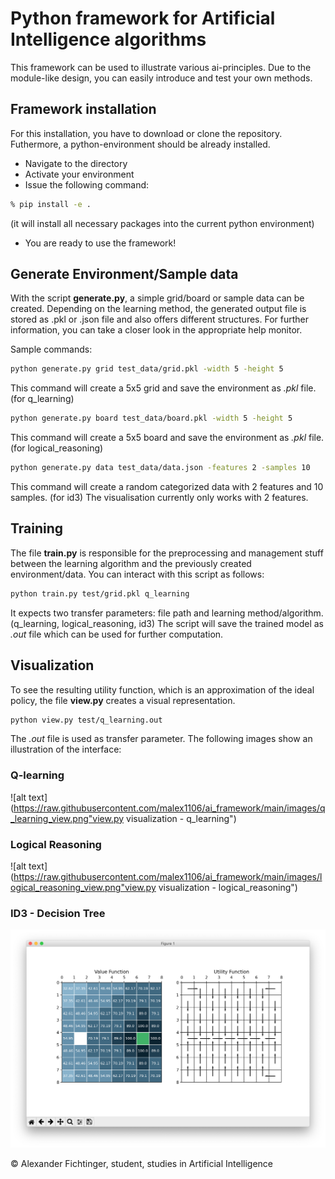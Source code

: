 # Python framework for Artificial Intelligence algorithms

This framework can be used to illustrate various ai-principles. 
Due to the module-like design, you can easily introduce and test your own methods.

## Framework installation

For this installation, you have to download or clone the repository. Futhermore, a python-environment should be already installed.
* Navigate to the directory
* Activate your environment
* Issue the following command: 
```bash
% pip install -e .
```
(it will install all necessary packages into the current python environment)
* You are ready to use the framework!

## Generate Environment/Sample data

With the script **generate.py**, a simple grid/board or sample data can be created. Depending on the learning method, the generated output file is stored as .pkl or .json file and also offers different structures. For further information, you can take a closer look in the appropriate help monitor.

Sample commands:

```bash
python generate.py grid test_data/grid.pkl -width 5 -height 5
```

This command will create a 5x5 grid and save the environment as *.pkl* file. (for q_learning)

```bash
python generate.py board test_data/board.pkl -width 5 -height 5
```

This command will create a 5x5 board and save the environment as *.pkl* file. (for logical_reasoning)

```bash
python generate.py data test_data/data.json -features 2 -samples 10
```

This command will create a random categorized data with 2 features and 10 samples. (for id3)
The visualisation currently only works with 2 features.


## Training

The file **train.py** is responsible for the preprocessing and management stuff between the learning algorithm and the previously created environment/data.
You can interact with this script as follows:


```bash
python train.py test/grid.pkl q_learning
```

It expects two transfer parameters: file path and learning method/algorithm. (q_learning, logical_reasoning, id3)
The script will save the trained model as *.out* file which can be used for further computation.

## Visualization

To see the resulting utility function, which is an approximation of the ideal policy, the file **view.py** creates a visual representation.

```bash
python view.py test/q_learning.out
```

The *.out* file is used as transfer parameter.
The following images show an illustration of the interface:

### Q-learning
![alt text](https://raw.githubusercontent.com/malex1106/ai_framework/main/images/q_learning_view.png"view.py visualization - q_learning")


### Logical Reasoning
![alt text](https://raw.githubusercontent.com/malex1106/ai_framework/main/images/logical_reasoning_view.png"view.py visualization - logical_reasoning")


### ID3 - Decision Tree
![alt text](https://raw.githubusercontent.com/malex1106/ai_framework/main/images/view_interface.png "view.py visualization")

© Alexander Fichtinger, student, studies in Artificial Intelligence




